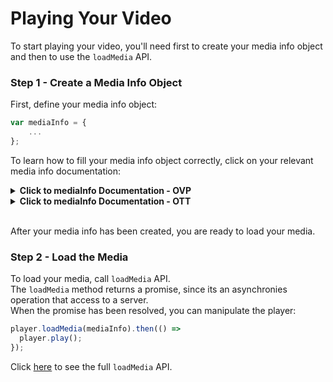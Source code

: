 # Playing Your Video 
To start playing your video, you'll need first to create your media info object and then to use the `loadMedia` API.

### Step 1 - Create a Media Info Object
First, define your media info object:
```js
var mediaInfo = {
	...
};
```

To learn how to fill your media info object correctly, click on your relevant media info documentation:
<details><summary><b>Click to mediaInfo Documentation - OVP</b></summary>
<p>

#### `mediaInfo` Structure:

```js
{
  entryId: string,
  ks: string
}
```

**Parameters**

|  Name | Type  |Required| Description| Possible Values | Default Value |
|---|---|---|---|---|---|
| `entryId` | `string` | V | The entry id of the media|
| `ks` | `string` | | The ks secret|

#### Examples
##### Basic Usage
```js
var mediaInfo = {
  entryId: 'YOUR_ENTRY_ID'
};
```
##### Using KS
```js
var mediaInfo = {
  entryId: 'YOUR_ENTRY_ID',
  ks: 'YOUR_KS'
};
```

</p>
</details>

<details><summary><b>Click to mediaInfo Documentation - OTT</b></summary>
<p>

#### `mediaInfo` Structure:
```js
{
  entryId: string,
  ks: string,
  mediaType: string, 
  contextType: string, 
  protocol: string, 
  fileIds: string, 
  formats: Array<string> 
}
```

**Parameters**

|  Name | Type  |Required| Description| Possible Values | Default Value
|---|---|---|---|---|---|
| `entryId` | `string` | V | The entry id of the media
| `mediaType` | `string` | | The type of the specific media | `"MEDIA"`, `"EPG"`, `"RECORDING"` | `"MEDIA"`
| `contextType` | `string` | | The playback context type | `"PLAYBACK"`, `"CATCHUP"`, `"START_OVER"`, `"TRAILER"` | `"PLAYBACK"`
| `ks` | `string` | | The ks secret
| `protocol` | `string` | | The protocol of the specific media | `"https"`, `"http"`  
| `fileIds` | `string` | | List of comma separated media file IDs
| `formats` | `Array<string>` | | Device types as defined in the system.


#### Examples

##### Basic Usage
```js
var mediaInfo = {
  entryId: 'YOUR_ENTRY_ID'
};
```

##### Using KS
```js
var mediaInfo = {
  entryId: 'YOUR_ENTRY_ID',
  ks: 'YOUR_KS'
  ...
};
```

#####   Specify a Protocol
```js
var mediaInfo = {
  entryId: 'YOUR_ENTRY_ID',
  protocol: 'https'
  ...
};
```

##### Specify Media Type
```js
var mediaInfo = {
  entryId: 'YOUR_ENTRY_ID',
  mediaType: 'EPG'
  ...
};
```

##### Specify Context Type
```js
var mediaInfo = {
  entryId: 'YOUR_ENTRY_ID',
  contextType: 'TRAILER'
  ...
};
```

##### Specify File IDs
```js
var mediaInfo = {
  entryId: 'YOUR_ENTRY_ID',
  fileIds: 'FILE_ID1,FILE_ID2'
  ...
};
```

##### Specify Device Formats
```js
var mediaInfo = {
  entryId: 'YOUR_ENTRY_ID',
  formats: ['Device_Format_1', 'Device_Format_2', 'Device_Format_3']
  ...
};
```

</p>
</details>


<br>After your media info has been created, you are ready to load your media.

### Step 2 - Load the Media
To load your media, call `loadMedia` API. <br>The `loadMedia` method returns a promise, since its an asynchronies operation that access to a server. <br>When the promise has been resolved, you can manipulate the player:
```js
player.loadMedia(mediaInfo).then(() =>
  player.play();
});
```

Click [here]() to see the full `loadMedia` API.
